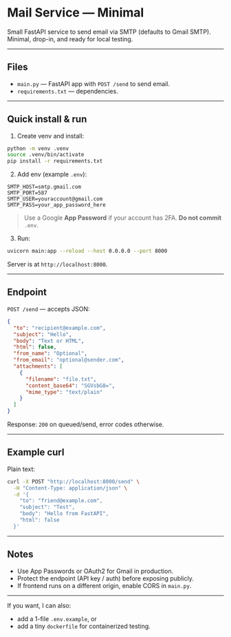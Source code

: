 # Mail Service — Minimal

Small FastAPI service to send email via SMTP (defaults to Gmail SMTP). Minimal, drop-in, and ready for local testing.

---

## Files

* `main.py` — FastAPI app with `POST /send` to send email.
* `requirements.txt` — dependencies.

---

## Quick install & run

1. Create venv and install:

```bash
python -m venv .venv
source .venv/bin/activate
pip install -r requirements.txt
```

2. Add env (example `.env`):

```
SMTP_HOST=smtp.gmail.com
SMTP_PORT=587
SMTP_USER=youraccount@gmail.com
SMTP_PASS=your_app_password_here
```

> Use a Google **App Password** if your account has 2FA. **Do not commit** `.env`.

3. Run:

```bash
uvicorn main:app --reload --host 0.0.0.0 --port 8000
```

Server is at `http://localhost:8000`.

---

## Endpoint

`POST /send` — accepts JSON:

```json
{
  "to": "recipient@example.com",
  "subject": "Hello",
  "body": "Text or HTML",
  "html": false,
  "from_name": "Optional",
  "from_email": "optional@sender.com",
  "attachments": [
    {
      "filename": "file.txt",
      "content_base64": "SGVsbG8=",
      "mime_type": "text/plain"
    }
  ]
}
```

Response: `200` on queued/send, error codes otherwise.

---

## Example curl

Plain text:

```bash
curl -X POST "http://localhost:8000/send" \
  -H "Content-Type: application/json" \
  -d '{
    "to": "friend@example.com",
    "subject": "Test",
    "body": "Hello from FastAPI",
    "html": false
  }'
```

---

## Notes

* Use App Passwords or OAuth2 for Gmail in production.
* Protect the endpoint (API key / auth) before exposing publicly.
* If frontend runs on a different origin, enable CORS in `main.py`.

---

If you want, I can also:

* add a 1-file `.env.example`, or
* add a tiny `dockerfile` for containerized testing.
